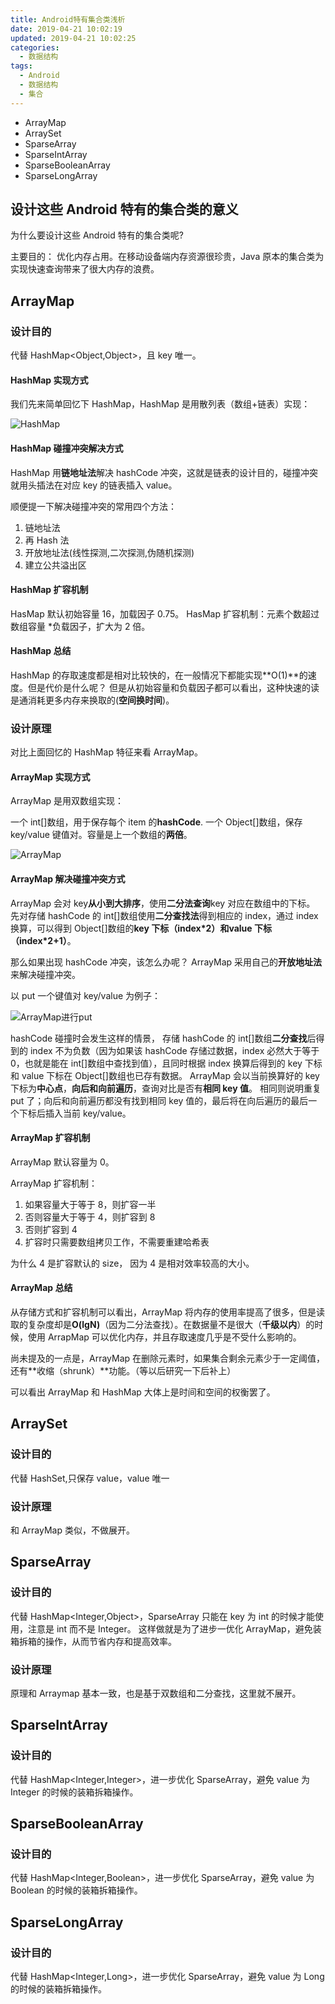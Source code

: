 ```yaml
---
title: Android特有集合类浅析
date: 2019-04-21 10:02:19
updated: 2019-04-21 10:02:25
categories:
  - 数据结构
tags:
  - Android
  - 数据结构
  - 集合
---
```


- ArrayMap
- ArraySet
- SparseArray
- SparseIntArray
- SparseBooleanArray
- SparseLongArray

## 设计这些 Android 特有的集合类的意义

为什么要设计这些 Android 特有的集合类呢?

主要目的： 优化内存占用。在移动设备端内存资源很珍贵，Java 原本的集合类为实现快速查询带来了很大内存的浪费。

## ArrayMap

### 设计目的

代替 HashMap<Object,Object>，且 key 唯一。

#### HashMap 实现方式

我们先来简单回忆下 HashMap，HashMap 是用散列表（数组+链表）实现：

![HashMap](/assert/img/androidmap/hashmap.jpg)

#### HashMap 碰撞冲突解决方式

HashMap 用**链地址法**解决 hashCode 冲突，这就是链表的设计目的，碰撞冲突就用头插法在对应 key 的链表插入 value。

顺便提一下解决碰撞冲突的常用四个方法：

1. 链地址法
2. 再 Hash 法
3. 开放地址法(线性探测,二次探测,伪随机探测)
4. 建立公共溢出区

#### HashMap 扩容机制

HasMap 默认初始容量 16，加载因子 0.75。
HasMap 扩容机制：元素个数超过数组容量 \*负载因子，扩大为 2 倍。

#### HashMap 总结

HashMap 的存取速度都是相对比较快的，在一般情况下都能实现**O(1)**的速度。但是代价是什么呢？
但是从初始容量和负载因子都可以看出，这种快速的读是通消耗更多内存来换取的(**空间换时间**)。

### 设计原理

对比上面回忆的 HashMap 特征来看 ArrayMap。

#### ArrayMap 实现方式

ArrayMap 是用双数组实现：

一个 int[]数组，用于保存每个 item 的**hashCode**.
一个 Object[]数组，保存 key/value 键值对。容量是上一个数组的**两倍**。

![ArrayMap](/assert/img/androidmap/arraymap.jpg)

#### ArrayMap 解决碰撞冲突方式

ArrayMap 会对 key**从小到大排序**，使用**二分法查询**key 对应在数组中的下标。
先对存储 hashCode 的 int[]数组使用**二分查找法**得到相应的 index，通过 index 换算，可以得到 Object[]数组的**key 下标（index\*2）**和**value 下标（index\*2+1）**。

那么如果出现 hashCode 冲突，该怎么办呢？
ArrayMap 采用自己的**开放地址法**来解决碰撞冲突。

以 put 一个键值对 key/value 为例子：

![ArrayMap进行put](/assert/img/androidmap/arraymap_put.jpg)

hashCode 碰撞时会发生这样的情景， 存储 hashCode 的 int[]数组**二分查找**后得到的 index 不为负数（因为如果该 hashCode 存储过数据，index 必然大于等于 0，也就是能在 int[]数组中查找到值），且同时根据 index 换算后得到的 key 下标和 value 下标在 Object[]数组也已存有数据。
ArrayMap 会以当前换算好的 key 下标为**中心点**，**向后和向前遍历**，查询对比是否有**相同 key 值**。
相同则说明重复 put 了；向后和向前遍历都没有找到相同 key 值的，最后将在向后遍历的最后一个下标后插入当前 key/value。

#### ArrayMap 扩容机制

ArrayMap 默认容量为 0。

ArrayMap 扩容机制：

1. 如果容量大于等于 8，则扩容一半
2. 否则容量大于等于 4，则扩容到 8
3. 否则扩容到 4
4. 扩容时只需要数组拷贝工作，不需要重建哈希表

为什么 4 是扩容默认的 size， 因为 4 是相对效率较高的大小。

#### ArrayMap 总结

从存储方式和扩容机制可以看出，ArrayMap 将内存的使用率提高了很多，但是读取的复杂度却是**O(lgN)**（因为二分法查找）。在数据量不是很大（**千级以内**）的时候，使用 ArrapMap 可以优化内存，并且存取速度几乎是不受什么影响的。

尚未提及的一点是，ArrayMap 在删除元素时，如果集合剩余元素少于一定阈值，还有**收缩（shrunk）**功能。（等以后研究一下后补上）

可以看出 ArrayMap 和 HashMap 大体上是时间和空间的权衡罢了。

## ArraySet

### 设计目的

代替 HashSet,只保存 value，value 唯一

### 设计原理

和 ArrayMap 类似，不做展开。

## SparseArray

### 设计目的

代替 HashMap<Integer,Object>，SparseArray 只能在 key 为 int 的时候才能使用，注意是 int 而不是 Integer。
这样做就是为了进步一优化 ArrayMap，避免装箱拆箱的操作，从而节省内存和提高效率。

### 设计原理

原理和 Arraymap 基本一致，也是基于双数组和二分查找，这里就不展开。

## SparseIntArray

### 设计目的

代替 HashMap<Integer,Integer>，进一步优化 SparseArray，避免 value 为 Integer 的时候的装箱拆箱操作。

## SparseBooleanArray

### 设计目的

代替 HashMap<Integer,Boolean>，进一步优化 SparseArray，避免 value 为 Boolean 的时候的装箱拆箱操作。

## SparseLongArray

### 设计目的

代替 HashMap<Integer,Long>，进一步优化 SparseArray，避免 value 为 Long 的时候的装箱拆箱操作。
